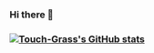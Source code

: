 ### Hi there 👋

<!--
**Touch-Grass/Touch-Grass** is a ✨ _special_ ✨ repository because its `README.md` (this file) appears on your GitHub profile.

Here are some ideas to get you started:

- 🔭 I’m currently working on ...
- 🌱 I’m currently learning ...
- 👯 I’m looking to collaborate on ...
- 🤔 I’m looking for help with ...
- 💬 Ask me about ...
- 📫 How to reach me: ...
- ⚡ Fun fact: ...
-->

### [![Touch-Grass's GitHub stats](https://github-readme-stats.vercel.app/api?username=Touch-Grass)](https://github.com/Touch-Grass/github-readme-stats)
